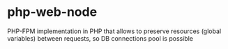 # php-web-node
PHP-FPM implementation in PHP that allows to preserve resources (global variables) between requests, so DB connections pool is possible
